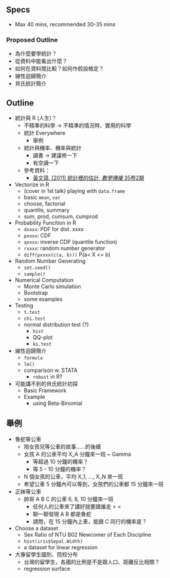 ## Specs

- Max 40 mins, recommended 30-35 mins

### Proposed Outline

- 為什麼要學統計？
- 從資料中能看出什麼？
- 如何在資料間比較？如何作假設檢定？
- 線性迴歸簡介
- 貝氏統計簡介

## Outline

- 統計與 R (人生)？
    - 不精準的科學 -> 不精準的情況時、實用的科學
    - 統計 Everywhere
        - 舉例
    - 統計與機率、機率與統計
        - 讀書 -> 建議修一下
        - 有空讀一下
    - 參考資料：
        - [黃文璋. (2011) 統計裡的估計, *數學傳播* 35卷2期](http://w3.math.sinica.edu.tw/media/pdf.jsp?m_file=ZDMxMi8zMTIwMQ==)
- Vectorize in R
    - (cover in 1st talk) playing with `data.frame`
    - basic `mean`, `var`
    - choose, factorial
    - quantile, summary
    - sum, prod, cumsum, cumprod
- Probability Funcition in R
    - `dxxxx`: PDF for dist. xxxx
    - `pxxxx`: CDF
    - `qxxxx`: inverse CDP (quantile function)
    - `rxxxx`: random number generator
    - `diff(pxxxx(c(a, b)))` P(a< X <= b)
- Random Number Generating
    - `set.seed()`
    - `sample()`
- Numerical Computation
    - Monte Carlo simulation
    - Bootstrap
    - some examples
- Testing
    - `t.test`
    - `chi.test`
    - normal distribution test (?)
        - `hist`
        - QQ-plot
        - `ks.test`
- 線性迴歸簡介
    - `formula`
    - `lm()`
    - comparison w. STATA
        - `robust` in R?
- 可能講不到的貝氏統計初探
    - Basic Framework
    - Example
        - using Beta-Binomial

## 舉例
- 魯蛇等公車
    - 陪女孩兒等公車的故事……的後續
    - 女孩 A 的公車平均 X_A 分鐘來一班 ~ Gamma
        - 等超過 10 分鐘的機率？
        - 等 5 - 10 分鐘的機率？
    - N 個女孩的公車，平均 X_1, ..., X_N 來一班
    - 希望公車 5 分鐘內可以等到，女孩們的公車都 15 分鐘來一班
- 正妹等公車
    - 帥哥 A B C 的公車 6, 8, 10 分鐘來一班
        - 任何人的公車來了講好就要跟誰走 > <
        - 聊一聊發現 A B 都是魯蛇
        - 請問，在 15 分鐘內上車，能跟 C 同行的機率是？
- Choose a dataset
    - Sex Ratio of NTU B02 Newcomer of Each Discipline
    - `hist(iris$Sepal.Width)`
    - a dataset for linear regression
- 大專留學生國別、院校分布
    - 台灣的留學生，各國的比例是不是跟人口、距離反比相關？
    - regression surface
